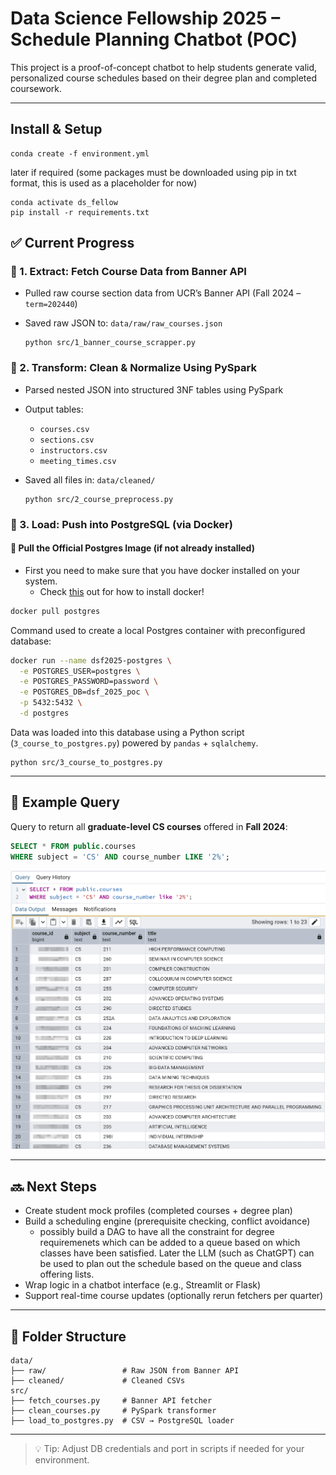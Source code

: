 # Data Science Fellowship 2025 – Schedule Planning Chatbot (POC)

This project is a proof-of-concept chatbot to help students generate valid, personalized course schedules based on their degree plan and completed coursework.

---

## Install & Setup

    conda create -f environment.yml

later if required (some packages must be downloaded using pip in txt format, this is used as a placeholder for now)

    conda activate ds_fellow
    pip install -r requirements.txt

## ✅ Current Progress

### 🔹 1. Extract: Fetch Course Data from Banner API

- Pulled raw course section data from UCR’s Banner API (Fall 2024 – `term=202440`)
- Saved raw JSON to: `data/raw/raw_courses.json`

      python src/1_banner_course_scrapper.py

### 🔹 2. Transform: Clean & Normalize Using PySpark

- Parsed nested JSON into structured 3NF tables using PySpark
- Output tables:
  - `courses.csv`
  - `sections.csv`
  - `instructors.csv`
  - `meeting_times.csv`
- Saved all files in: `data/cleaned/`

      python src/2_course_preprocess.py

### 🔹 3. Load: Push into PostgreSQL (via Docker)

#### 🐳 Pull the Official Postgres Image (if not already installed)

- First you need to make sure that you have docker installed on your system.
  - Check [this](https://www.docker.com/) out for how to install docker!

```bash
docker pull postgres
```

Command used to create a local Postgres container with preconfigured database:

```bash
docker run --name dsf2025-postgres \
  -e POSTGRES_USER=postgres \
  -e POSTGRES_PASSWORD=password \
  -e POSTGRES_DB=dsf_2025_poc \
  -p 5432:5432 \
  -d postgres
```

Data was loaded into this database using a Python script (`3_course_to_postgres.py`) powered by `pandas` + `sqlalchemy`.

    python src/3_course_to_postgres.py

---

## 🧪 Example Query

Query to return all **graduate-level CS courses** offered in **Fall 2024**:

```sql
SELECT * FROM public.courses
WHERE subject = 'CS' AND course_number LIKE '2%';
```

<img src="media/images/grad-courses.png" alt="Graduate CS Courses Demo" width="600"/>

---

## 🔜 Next Steps

- Create student mock profiles (completed courses + degree plan)
- Build a scheduling engine (prerequisite checking, conflict avoidance)
  - possibly build a DAG to have all the constraint for degree requiremenets which can be added to a queue based on which classes have been satisfied. Later the LLM (such as ChatGPT) can be used to plan out the schedule based on the queue and class offering lists.
- Wrap logic in a chatbot interface (e.g., Streamlit or Flask)
- Support real-time course updates (optionally rerun fetchers per quarter)

---

## 📂 Folder Structure

```
data/
├── raw/                 # Raw JSON from Banner API
├── cleaned/             # Cleaned CSVs
src/
├── fetch_courses.py     # Banner API fetcher
├── clean_courses.py     # PySpark transformer
├── load_to_postgres.py  # CSV → PostgreSQL loader
```

---

> 💡 Tip: Adjust DB credentials and port in scripts if needed for your environment.

